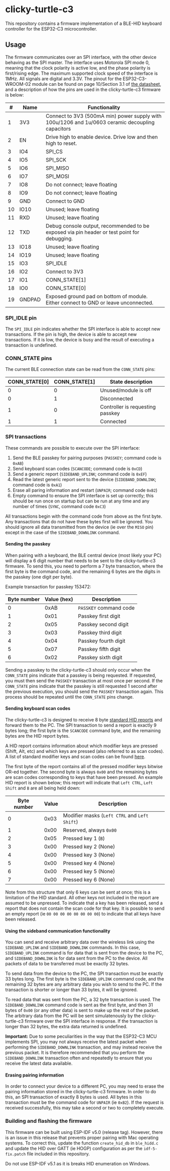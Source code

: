 # clicky-turtle-c3

This repository contains a firmware implementation of a BLE-HID keyboard controller for the ESP32-C3 microcontroller.

## Usage

The firmware communicates over an SPI interface, with the other device behaving as the SPI master. The interface uses Motorola SPI mode 0, meaning that the clock polarity is active low, and the phase polarity is first/rising edge. The maximum supported clock speed of the interface is 1MHz.
All signals are digital and 3.3V. The pinout for the ESP32-C3-WROOM-02 module can be found on page 10/Section 3.1 of [the datasheet](https://www.espressif.com/sites/default/files/documentation/esp32-c3-wroom-02_datasheet_en.pdf),
and a description of how the pins are used in the clicky-turtle-c3 firmware is below:

| #  | Name   | Functionality                                                                                    |
|----|--------|--------------------------------------------------------------------------------------------------|
| 1  | 3V3    | Connect to 3V3 (500mA min) power supply with 100u/1206 and 1u/0603 ceramic decoupling capacitors |
| 2  | EN     | Drive high to enable device. Drive low and then high to reset.                                   |
| 3  | IO4    | SPI_CS                                                                                           |
| 4  | IO5    | SPI_SCK                                                                                          |
| 5  | IO6    | SPI_MISO                                                                                         |
| 6  | IO7    | SPI_MOSI                                                                                         |
| 7  | IO8    | Do not connect; leave floating                                                                   |
| 8  | IO9    | Do not connect; leave floating                                                                   |
| 9  | GND    | Connect to GND                                                                                   |
| 10 | IO10   | Unused; leave floating                                                                           |
| 11 | RXD    | Unused; leave floating                                                                           |
| 12 | TXD    | Debug console output, recommended to be exposed via pin header or test point for debugging.      |
| 13 | IO18   | Unused; leave floating                                                                           |
| 14 | IO19   | Unused; leave floating                                                                           |
| 15 | IO3    | SPI_IDLE                                                                                         |
| 16 | IO2    | Connect to 3V3                                                                                   |
| 17 | IO1    | CONN_STATE[1]                                                                                    |
| 18 | IO0    | CONN_STATE[0]                                                                                    |
| 19 | GNDPAD | Exposed ground pad on bottom of module. Either connect to GND or leave unconnected.              |

### SPI_IDLE pin

The `SPI_IDLE` pin indicates whether the SPI interface is able to accept new transactions. If the pin is high, the device 
is able to accept new transactions. If it is low, the device is busy and the result of executing a transaction is 
undefined.  

### CONN_STATE pins

The current BLE connection state can be read from the `CONN_STATE` pins:

| CONN_STATE[0] | CONN_STATE[1] | State description                |
|---------------|---------------|----------------------------------|
| 0             | 0             | Unused/module is off             |
| 0             | 1             | Disconnected                     |
| 1             | 0             | Controller is requesting passkey |
| 1             | 1             | Connected                        |


### SPI transactions

These commands are possible to execute over the SPI interface:

1. Send the BLE passkey for pairing purposes (`PASSKEY`; command code is `0xAB`)
2. Send keyboard scan codes (`SCANCODE`; command code is `0xCD`)
3. Send a generic report (`SIDEBAND_UPLINK`; command code is `0xEF`)
4. Read the latest generic report sent to the device (`SIDEBAND_DOWNLINK`; command code is `0xA1`)
5. Erase all paring information and restart (`UNPAIR`; command code `0xB2`)
6. Empty command to ensure the SPI interface is set up correctly; this should be run once on startup but can be run at any time and any number of times (`SYNC`, command code `0xC3`)

All transactions begin with the command code from above as the first byte. Any transactions that do not have these bytes 
first will be ignored. You should ignore all data transmitted from the device (ie over the `MISO` pin) except in the 
case of the `SIDEBAND_DOWNLINK` command. 

#### Sending the passkey

When pairing with a keyboard, the BLE central device (most likely your PC) will display a 6 digit number that needs to be
sent to the clicky-turtle-c3 firmware. To send this, you need to perform a 7 byte transaction, where the first byte is the 
command code, and the remaining 6 bytes are the digits in the passkey (one digit per byte). 

Example transaction for passkey 153472: 

| Byte number | Value (hex) | Description            |
|-------------|-------------|------------------------|
| 0           | 0xAB        | `PASSKEY` command code |
| 1           | 0x01        | Passkey first digit    |
| 2           | 0x05        | Passkey second digit   |
| 3           | 0x03        | Passkey third digit    |
| 4           | 0x04        | Passkey fourth digit   |
| 5           | 0x07        | Passkey fifth digit    |
| 6           | 0x02        | Passkey sixth digit    |

Sending a passkey to the clicky-turtle-c3 should only occur when the `CONN_STATE` pins indicate that a passkey is being 
requested. If requested, you must then send the `PASSKEY` transaction at most once per second. If the `CONN_STATE` 
pins indicate that the passkey is still requested 1 second after the previous execution, you should send the `PASSKEY` 
transaction again. This process should be repeated until the `CONN_STATE` pins change.

#### Sending keyboard scan codes

The clicky-turtle-c3 is designed to receive 8 byte [standard HID reports](https://usb.org/sites/default/files/hut1_3_0.pdf) 
and forward them to the PC. The SPI transaction to send a report is exactly 9 bytes long; the first byte is the `SCANCODE` 
command byte, and the remaining bytes are the HID report bytes.

A HID report contains information about which modifier keys are pressed (Shift, Alt, etc) and which keys are pressed 
(also referred to as scan codes). A list of standard modifier keys and scan codes can be found [here](https://gist.github.com/MightyPork/6da26e382a7ad91b5496ee55fdc73db2).

The first byte of the report contains all of the pressed modifier keys bitwise OR-ed together. The second byte is always 
`0x00` and the remaining bytes are scan codes corresponding to keys that have been pressed. An example HID report is 
shown below; this report will indicate that `Left CTRL`, `Left Shift` and `B` are all being held down:

| Byte number | Value | Description                                   |
|-------------|-------|-----------------------------------------------|
| 0           | 0x03  | Modifier masks (`Left CTRL` and `Left Shift`) |
| 1           | 0x00  | Reserved, always `0x00`                       |
| 2           | 0x05  | Pressed key 1 (`B`)                           |
| 3           | 0x00  | Pressed key 2 (None)                          |
| 4           | 0x00  | Pressed key 3 (None)                          |
| 5           | 0x00  | Pressed key 4 (None)                          |
| 6           | 0x00  | Pressed key 5 (None)                          |
| 7           | 0x00  | Pressed key 6 (None)                          |

Note from this structure that only 6 keys can be sent at once; this is a limitation of the HID standard. All other keys 
not included in the report are assumed to be unpressed. To indicate that a key has been released, send a report that 
does not contain the scan code for that key. It is possible to send an empty report (ie `00 00 00 00 00 00 00 00`) to 
indicate that all keys have been released.

#### Using the sideband communication functionality

You can send and receive arbitrary data over the wireless link using the `SIDEBAND_UPLINK` and `SIDEBAND_DOWNLINK` 
commands. In this case, `SIDEBAND_UPLINK` command is for data that is sent from the device to the PC, and `SIDEBAND_DOWNLINK` 
is for data sent from the PC to the device. All packets of data to be transferred must be exactly 32 bytes.

To send data from the device to the PC, the SPI transaction must be exactly 33 bytes long. The first byte is the `SIDEBAND_UPLINK`
command code, and the remaining 32 bytes are any arbitrary data you wish to send to the PC. If the transaction is 
shorter or longer than 33 bytes, it will be ignored.

To read data that was sent from the PC, a 32 byte transaction is used. The `SIDEBAND_DOWNLINK` command code is sent as 
the first byte, and then 31 bytes of `0x00` (or any other data) is sent to make up the rest of the packet. The arbitrary
data from the PC will be sent simulatenously by the clicky-turtle-c3 firmware over the SPI interface in response. If the
transaction is longer than 32 bytes, the extra data returned is undefined.

**Important:** Due to some peculiarities in the way that the ESP32-C3 MCU implements SPI, you may not always 
receive the latest packet when performing the `SIDEBAND_DOWNLINK` transaction, and may instead receive the previous 
packet. It is therefore recommended that you perform the `SIDEBAND_DOWNLINK` transaction often and repeatedly to ensure 
that you receive the latest data available.

#### Erasing pairing information

In order to connect your device to a different PC, you may need to erase the pairing information stored in the 
clicky-turtle-c3 firmware. In order to do this, an SPI transaction of exactly 8 bytes is used. All bytes in this 
transaction must be the command code for `UNPAIR` (ie `0xB2`). If the request is received successfully, this may take a 
second or two to completely execute. 

### Building and flashing the firmware

This firmware can be built using ESP-IDF v5.0 (release tag). However, there is an issue in this release that prevents proper pairing 
with Mac operating systems. To correct this, update the function `create_hid_db` in `ble_hidd.c`
and update the HID over GATT (ie HOGP) configuration as per the `idf-5-fix.patch` file included in this repository.

Do not use ESP-IDF v5.1 as it is breaks HID enumeration on Windows.